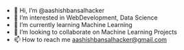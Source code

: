 - 👋 Hi, I’m @aashishbansalhacker
- 👀 I’m interested in WebDevelopment, Data Science
- 🌱 I’m currently learning Machine Learning
- 💞️ I’m looking to collaborate on Machine Learning Projects
- 📫 How to reach me aashishbansalhacker@gmail.com

<!---
aashishbansalhacker/aashishbansalhacker is a ✨ special ✨ repository because its `README.md` (this file) appears on your GitHub profile.
You can click the Preview link to take a look at your changes.
--->
